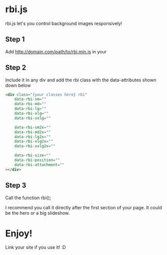 # rbi.js
rbi.js let's you control background images responsively!

## Step 1
Add http://domain.com/path/to/rbi.min.js in your <head></head>

## Step 2
Include it in any div and add the rbi class with the data-attributes shown down below 
```html
<div class="{your classes here} rbi"
	data-rbi-sm=""
	data-rbi-md=""
	data-rbi-lg=""
	data-rbi-xlg=""
	data-rbi-xxlg=""

	data-rbi-sm2x=""
	data-rbi-md2x=""
	data-rbi-lg2x=""
	data-rbi-xlg2x=""
	data-rbi-xxlg2x=""

	data-rbi-size=""
	data-rbi-position=""
	data-rbi-attachment=""
></div>
```

## Step 3
Call the function rbi();

I recommend you call it directly after the first section of your page. It could be the hero or a big slideshow.

# Enjoy!
Link your site if you use it! :D
